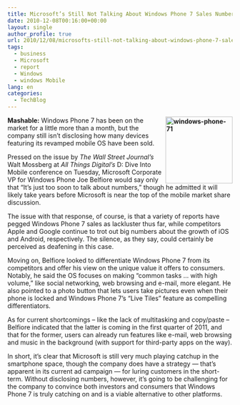 ```yaml
---
title: Microsoft’s Still Not Talking About Windows Phone 7 Sales Numbers
date: 2010-12-08T00:16:00+00:00
layout: single
author_profile: true
url: 2010/12/08/microsofts-still-not-talking-about-windows-phone-7-sales-numbers/
tags:
  - business
  - Microsoft
  - report
  - Windows
  - windows Mobile
lang: en
categories: 
  - TechBlog
---
```

**[<img title="windows-phone-71" border="0" alt="windows-phone-71" align="right" src="http://lh6.ggpht.com/_vaUVXcmC3OI/TP7HYCYv3WI/AAAAAAAADc8/hiBdUEAvazo/windows-phone-71_thumb%5B1%5D.jpg?imgmax=800" width="150" height="150" />](http://lh6.ggpht.com/_vaUVXcmC3OI/TP7HWOb35fI/AAAAAAAADc4/Z84DUUClHEY/s1600-h/windows-phone-71%5B3%5D.jpg)Mashable:** Windows Phone 7 has been on the market for a little more than a month, but the company still isn’t disclosing how many devices featuring its revamped mobile OS have been sold. 

Pressed on the issue by _The Wall Street Journal’s_ Walt Mossberg at _All Things Digital’s_ D: Dive Into Mobile conference on Tuesday, Microsoft Corporate VP for Windows Phone Joe Belfiore would say only that “It’s just too soon to talk about numbers,” though he admitted it will likely take years before Microsoft is near the top of the mobile market share discussion.

The issue with that response, of course, is that a variety of reports have pegged Windows Phone 7 sales as lackluster thus far, while competitors Apple and Google continue to trot out big numbers about the growth of iOS and Android, respectively. The silence, as they say, could certainly be perceived as deafening in this case.

Moving on, Belfiore looked to differentiate Windows Phone 7 from its competitors and offer his view on the unique value it offers to consumers. Notably, he said the OS focuses on making “common tasks … with high volume,” like social networking, web browsing and e-mail, more elegant. He also pointed to a photo button that lets users take pictures even when their phone is locked and Windows Phone 7’s “Live Tiles” feature as compelling differentiators.

As for current shortcomings – like the lack of multitasking and copy/paste – Belfiore indicated that the latter is coming in the first quarter of 2011, and that for the former, users can already run features like e-mail, web browsing and music in the background (with support for third-party apps on the way).

In short, it’s clear that Microsoft is still very much playing catchup in the smartphone space, though the company does have a strategy — that’s apparent in its current ad campaign — for luring customers in the short-term. Without disclosing numbers, however, it’s going to be challenging for the company to convince both investors and consumers that Windows Phone 7 is truly catching on and is a viable alternative to other platforms.